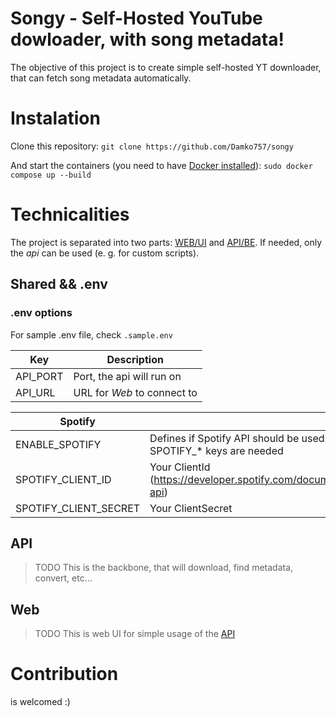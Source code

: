 # Songy - Self-Hosted YouTube dowloader, with song metadata!

The objective of this project is to create simple self-hosted YT downloader, that can fetch song metadata automatically.

# Instalation

Clone this repository:
`git clone https://github.com/Damko757/songy`

And start the containers (you need to have [Docker installed](https://github.com/docker/docker-install)):
`sudo docker compose up --build`

# Technicalities

The project is separated into two parts: [WEB/UI](#web) and [API/BE](#api). If needed, only the _api_ can be used (e. g. for custom scripts).

## Shared && .env

### .env options

For sample .env file, check `.sample.env`

| Key      | Description                 |
| -------- | --------------------------- |
| API_PORT | Port, the api will run on   |
| API_URL  | URL for _Web_ to connect to |

| Spotify               |                                                                             |
| --------------------- | --------------------------------------------------------------------------- |
| ENABLE_SPOTIFY        | Defines if Spotify API should be used. If true, SPOTIFY\_\* keys are needed |
| SPOTIFY_CLIENT_ID     | Your ClientId (https://developer.spotify.com/documentation/web-api)         |
| SPOTIFY_CLIENT_SECRET | Your ClientSecret                                                           |

<a id="api"></a>

## API

> TODO
> This is the backbone, that will download, find metadata, convert, etc...
> <a id="web"></a>

## Web

> TODO
> This is web UI for simple usage of the [API](#api)

# Contribution

is welcomed :)
